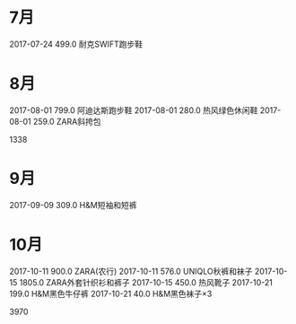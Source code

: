 # 7月

2017-07-24	499.0 耐克SWIFT跑步鞋

# 8月

2017-08-01	799.0 阿迪达斯跑步鞋
2017-08-01	280.0 热风绿色休闲鞋
2017-08-01  259.0 ZARA斜挎包

1338

# 9月

2017-09-09  309.0 H&M短袖和短裤

# 10月

2017-10-11  900.0 ZARA(农行)
2017-10-11  576.0 UNIQLO秋裤和袜子
2017-10-15 1805.0 ZARA外套针织衫和裤子
2017-10-15  450.0 热风靴子
2017-10-21  199.0 H&M黑色牛仔裤
2017-10-21   40.0 H&M黑色袜子×3

3970
